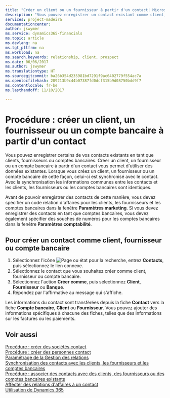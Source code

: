 ```yaml
---
title: "Créer un client ou un fournisseur à partir d'un contact| Microsoft Docs"
description: "Vous pouvez enregistrer un contact existant comme client, fournisseur, ou compte bancaire à l'aide des données existantes et spécifier une relation d'affaires."
services: project-madeira
documentationcenter: 
author: jswymer
ms.service: dynamics365-financials
ms.topic: article
ms.devlang: na
ms.tgt_pltfrm: na
ms.workload: na
ms.search.keywords: relationship, client, prospect
ms.date: 06/06/2017
ms.author: jswymer
ms.translationtype: HT
ms.sourcegitcommit: ba26b354d235981bd7291f9ac6402779f554ac7a
ms.openlocfilehash: 289213b9c44b07387fd0dcf315b9d08750bdd9f7
ms.contentlocale: fr-be
ms.lasthandoff: 11/10/2017

---
```

# <a name="how-to-create-a-customer-vendor-or-bank-account-from-a-contact"></a>Procédure : créer un client, un fournisseur ou un compte bancaire à partir d'un contact
Vous pouvez enregistrer certains de vos contacts existants en tant que clients, fournisseurs ou comptes bancaires. Créer un client, un fournisseur ou un compte bancaire à partir d'un contact vous permet d'utiliser des données existantes. Lorsque vous créez un client, un fournisseur ou un compte bancaire de cette façon, celui-ci est synchronisé avec le contact. Avec la synchronisation les informations communes entre les contacts et les clients, les fournisseurs ou les comptes bancaires sont identiques.

Avant de pouvoir enregistrer des contacts de cette manière, vous devez spécifier un code relation d'affaires pour les clients, les fournisseurs et les comptes bancaires dans la fenêtre **Paramètres marketing**. Si vous devez enregistrer des contacts en tant que comptes bancaires, vous devez également spécifier des souches de numéros pour les comptes bancaires dans la fenêtre **Paramètres comptabilité**.

## <a name="to-create-a-contact-as-a-customer-vendor-or-bank-account"></a>Pour créer un contact comme client, fournisseur ou compte bancaire
1. Sélectionnez l'icône ![Page ou état pour la recherche](media/ui-search/search_small.png "Page ou état pour la recherche"), entrez **Contacts**, puis sélectionnez le lien connexe.
2. Sélectionnez le contact que vous souhaitez créer comme client, fournisseur ou compte bancaire.
3. Sélectionnez l'action **Créer comme**, puis sélectionnez **Client**, **Fournisseur** ou **Banque**.
4. Répondez par l'affirmative au message qui s'affiche.

Les informations du contact sont transférées depuis la fiche **Contact** vers la fiche **Compte bancaire**, **Client** ou **Fournisseur**. Vous pouvez ajouter des informations spécifiques à chacune des fiches, telles que des informations sur les factures ou les paiements.

## <a name="see-also"></a>Voir aussi
[Procédure : créer des sociétés contact](marketing-create-contact-companies.md)  
[Procédure : créer des personnes contact](marketing-create-contact-persons.md)  
[Paramétrage de la Gestion des relations](marketing-setup-marketing.md)  
[Synchronisation des contacts avec les clients, les fournisseurs et les comptes bancaires](marketing-synchronize-contacts-customers-vendors-bank-accounts.md)  
[Procédure : associer des contacts avec des clients, des fournisseurs ou des comptes bancaires existants](marketing-how-link-contact.md)  
[Affecter des relations d'affaires à un contact](marketing-business-relations.md#AssignBusRelContact)  
[Utilisation de Dynamics 365](ui-work-product.md)

